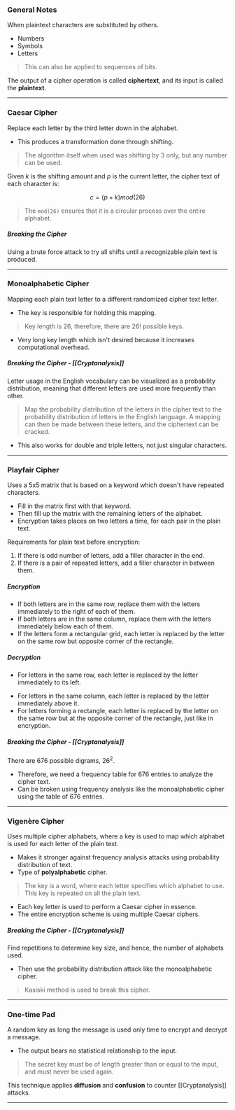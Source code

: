 
### General Notes

When plaintext characters are substituted by others.
* Numbers
* Symbols
* Letters

> This can also be applied to sequences of bits.

The output of a cipher operation is called **ciphertext**, and its input is called the **plaintext**.

---

### Caesar Cipher

Replace each letter by the third letter down in the alphabet.
* This produces a transformation done through shifting.

> The algorithm itself when used was shifting by 3 only, but any number can be used.

Given $k$ is the shifting amount and $p$ is the current letter, the cipher text of each character is:

$$ c = (p+k)mod(26) $$

> The `mod(26)` ensures that it is a circular process over the entire alphabet.

##### Breaking the Cipher

Using a brute force attack to try all shifts until a recognizable plain text is produced.

---

### Monoalphabetic Cipher

Mapping each plain text letter to a different randomized cipher text letter.
* The key is responsible for holding this mapping.

> Key length is $26$, therefore, there are $26!$ possible keys.
* Very long key length which isn't desired because it increases computational overhead.

##### Breaking the Cipher - [[Cryptanalysis]]

Letter usage in the English vocabulary can be visualized as a probability distribution, meaning that different letters are used more frequently than other.

> Map the probability distribution of the letters in the cipher text to the probability distribution of letters in the English language. A mapping can then be made between these letters, and the ciphertext can be cracked.
* This also works for double and triple letters, not just singular characters.

---

### Playfair Cipher

Uses a 5x5 matrix that is based on a keyword which doesn't have repeated characters.
* Fill in the matrix first with that keyword.
* Then fill up the matrix with the remaining letters of the alphabet.
* Encryption takes places on two letters a time, for each pair in the plain text.

Requirements for plain text before encryption:
1. If there is odd number of letters, add a filler character in the end.
2. If there is a pair of repeated letters, add a filler character in between them.

##### Encryption

* If both letters are in the same row, replace them with the letters immediately to the right of each of them.
* If both letters are in the same column, replace them with the letters immediately below each of them.
* If the letters form a rectangular grid, each letter is replaced by the letter on the same row but opposite corner of the rectangle.

##### Decryption

* For letters in the same row, each letter is replaced by the letter immediately to its left.
- For letters in the same column, each letter is replaced by the letter immediately above it.
- For letters forming a rectangle, each letter is replaced by the letter on the same row but at the opposite corner of the rectangle, just like in encryption.

##### Breaking the Cipher - [[Cryptanalysis]]

There are 676 possible digrams, $26^2$.
* Therefore, we need a frequency table for 676 entries to analyze the cipher text.
* Can be broken using frequency analysis like the monoalphabetic cipher using the table of 676 entries.

---

### Vigenère Cipher

Uses multiple cipher alphabets, where a key is used to map which alphabet is used for each letter of the plain text.
* Makes it stronger against frequency analysis attacks using probability distribution of text.
* Type of **polyalphabetic** cipher.

> The key is a word, where each letter specifies which alphabet to use. This key is repeated on all the plain text.
* Each key letter is used to perform a Caesar cipher in essence.
* The entire encryption scheme is using multiple Caesar ciphers.

##### Breaking the Cipher - [[Cryptanalysis]]

Find repetitions to determine key size, and hence, the number of alphabets used.
* Then use the probability distribution attack like the monoalphabetic cipher.

> Kasiski method is used to break this cipher.

---

### One-time Pad

A random key as long the message is used only time to encrypt and decrypt a message.
* The output bears no statistical relationship to the input.

> The secret key must be of length greater than or equal to the input, and must never be used again.

This technique applies **diffusion** and **confusion** to counter [[Cryptanalysis]] attacks.

---


